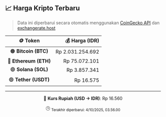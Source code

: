 

<!-- HARGA_KRIPTO -->
## 📈 Harga Kripto Terbaru

> Data ini diperbarui secara otomatis menggunakan [CoinGecko API](https://www.coingecko.com/) dan [exchangerate.host](https://exchangerate.host/)

<div align="center">

| 🪙 Token | 💰 Harga (IDR) |
|:------:|---------------:|
| 🟠 **Bitcoin (BTC)**   | Rp 2.031.254.692 |
| 🔵 **Ethereum (ETH)**  | Rp 75.072.101 |
| 🟣 **Solana (SOL)**    | Rp 3.857.341 |
| 🟢 **Tether (USDT)**   | Rp 16.575 |

---

💱 **Kurs Rupiah (USD → IDR)**: Rp 16.560

🕒 <sub>Terakhir diperbarui: 4/10/2025, 03.56.00</sub>

</div>
<!-- /HARGA_KRIPTO -->